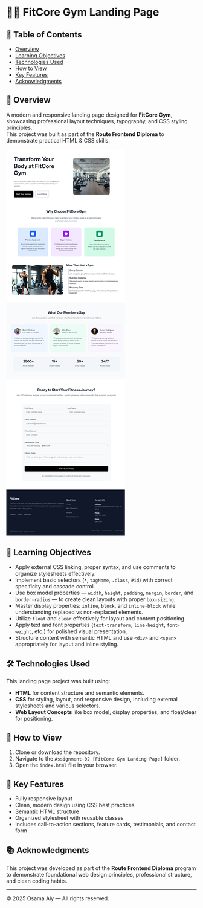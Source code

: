 # 🏋️‍♂️ FitCore Gym Landing Page

## 📌 Table of Contents

- [Overview](#-overview)
- [Learning Objectives](#-learning-objectives)
- [Technologies Used](#-technologies-used)
- [How to View](#-how-to-view)
- [Key Features](#-key-features)
- [Acknowledgments](#-acknowledgments)

## 📄 Overview

A modern and responsive landing page designed for **FitCore Gym**, showcasing professional layout techniques, typography, and CSS styling principles.  
This project was built as part of the **Route Frontend Diploma** to demonstrate practical HTML & CSS skills.

![FitCore Gym Preview](https://raw.githubusercontent.com/osama-aly-oa/Route-Frontend-Assignments/main/Assignment-02%20%5BFitCore%20Gym%20Landing%20Page%5D/FitCore-gym-output-image.png)

## 🎯 Learning Objectives

- Apply external CSS linking, proper syntax, and use comments to organize stylesheets effectively.  
- Implement basic selectors (`*`, `tagName`, `.class`, `#id`) with correct specificity and cascade control.  
- Use box model properties — `width`, `height`, `padding`, `margin`, `border`, and `border-radius` — to create clean layouts with proper `box-sizing`.  
- Master display properties: `inline`, `block`, and `inline-block` while understanding replaced vs non-replaced elements.  
- Utilize `float` and `clear` effectively for layout and content positioning.  
- Apply text and font properties (`text-transform`, `line-height`, `font-weight`, etc.) for polished visual presentation.  
- Structure content with semantic HTML and use `<div>` and `<span>` appropriately for layout and inline styling.  

## 🛠 Technologies Used

This landing page project was built using:

- **HTML** for content structure and semantic elements.  
- **CSS** for styling, layout, and responsive design, including external stylesheets and various selectors.  
- **Web Layout Concepts** like box model, display properties, and float/clear for positioning.

## 🚀 How to View

1. Clone or download the repository.  
2. Navigate to the `Assignment-02 [FitCore Gym Landing Page]` folder.  
3. Open the `index.html` file in your browser.  

## 🧠 Key Features

- Fully responsive layout  
- Clean, modern design using CSS best practices  
- Semantic HTML structure  
- Organized stylesheet with reusable classes  
- Includes call-to-action sections, feature cards, testimonials, and contact form  

## 📚 Acknowledgments

This project was developed as part of the **Route Frontend Diploma** program to demonstrate foundational web design principles, professional structure, and clean coding habits.

---

© 2025 Osama Aly — All rights reserved.
